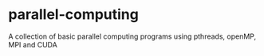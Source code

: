 # parallel-computing
A collection of basic parallel computing programs using pthreads, openMP, MPI and CUDA 
